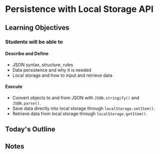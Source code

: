 # Persistence with Local Storage API

<!-- Description Here -->

## Learning Objectives

### Students will be able to

#### Describe and Define

- JSON syntax, structure, rules
- Data persistence and why it is needed
- Local storage and how to input and retrieve data

#### Execute

- Convert objects to and from JSON with `JSON.stringify()` and `JSON.parse()`.
- Save data directly into local storage through `localStorage.setItem()`.
- Retrieve data from local storage through `localStorage.getItem()`.

## Today's Outline

<!-- To Be Completed By Instructor -->

## Notes
